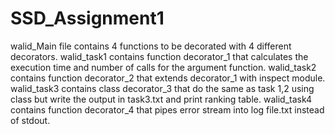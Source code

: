 # SSD_Assignment1
walid_Main file contains 4 functions to be decorated with 4 different decorators.
walid_task1 contains function decorator_1 that calculates the execution time and number of calls for the argument function.
walid_task2 contains function decorator_2 that extends decorator_1 with inspect module. 
walid_task3 contains class decorator_3 that do the same as task 1,2 using class but write the output in task3.txt and print ranking table.
walid_task4 contains function decorator_4 that pipes error stream into log file.txt instead of stdout.
